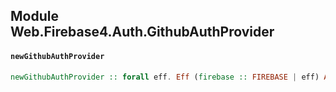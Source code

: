 ## Module Web.Firebase4.Auth.GithubAuthProvider

#### `newGithubAuthProvider`

``` purescript
newGithubAuthProvider :: forall eff. Eff (firebase :: FIREBASE | eff) AuthProvider
```


